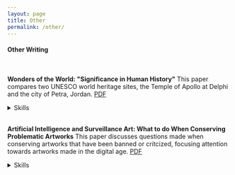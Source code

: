 ```yaml
---
layout: page
title: Other
permalink: /other/
---
```


#### Other Writing
 
 <br>

**Wonders of the World: "Significance in Human History"**
This paper compares two UNESCO world heritage sites, the Temple of Apollo at Delphi and the city of Petra, Jordan.
[PDF][DelphiPetra]
<details>
<summary>Skills</summary>
<li>Informative and argumentative writing</li>
<li>Research</li>
<li>Comprehensive editing</li>
</details>
<br>


**Artificial Intelligence and Surveillance Art: What to do When Conserving Problematic Artworks**
This paper discusses questions made when conserving artworks that have been banned or critcized, focusing attention towards artworks made in the digital age. 
[PDF][AiArt]
<details>
<summary>Skills</summary>
<li>Argumentative writing</li>
<li>Research</li>
<li>Comprehensive editing</li>
</details>
<br>


[AiArt]: /files/AIArt.pdf
[DelphiPetra]: /files/DelphiPetra.pdf
